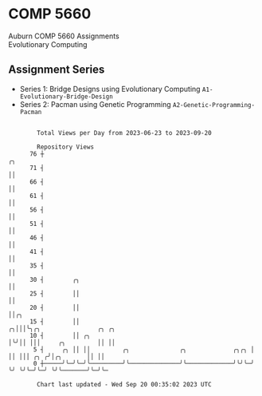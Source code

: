 # COMP 5660
Auburn COMP 5660 Assignments  
Evolutionary Computing

## Assignment Series
- Series 1: Bridge Designs using Evolutionary Computing `A1-Evolutionary-Bridge-Design`
- Series 2: Pacman using Genetic Programming `A2-Genetic-Programming-Pacman`

```

        Total Views per Day from 2023-06-23 to 2023-09-20

        Repository Views
      76 ┼                                                            ╭╮
      71 ┤                                                            ││
      66 ┤                                                            ││
      61 ┤                                                            ││
      56 ┤                                                            ││
      51 ┤                                                            ││
      46 ┤                                                            ││
      41 ┤                                                            ││
      35 ┤                                                            ││
      30 ┤        ╭╮                                                  ││
      25 ┤        ││                                                  ││
      20 ┤        ││                                                  ││╭╮
      15 ┤        ││                                                ╭╮│││╰╮╭╮                ╭╮ ╭╮
      10 ┤        ││ ╭╮                                             │╰╯││ │││     ╭╮         ││ ││
       5 ┤     ╭╮ ││ ││         ╭╮              ╭╮             ╭╮╭╮ │  ││ │││ ╭╮ ╭╯│╭╮       ││ ││
       0 ┼─────╯╰─╯╰─╯╰─────────╯╰──────────────╯╰─────────────╯╰╯╰─╯  ╰╯ ╰╯╰─╯╰─╯ ╰╯╰───────╯╰─╯╰─

        Chart last updated - Wed Sep 20 00:35:02 2023 UTC
        
```
